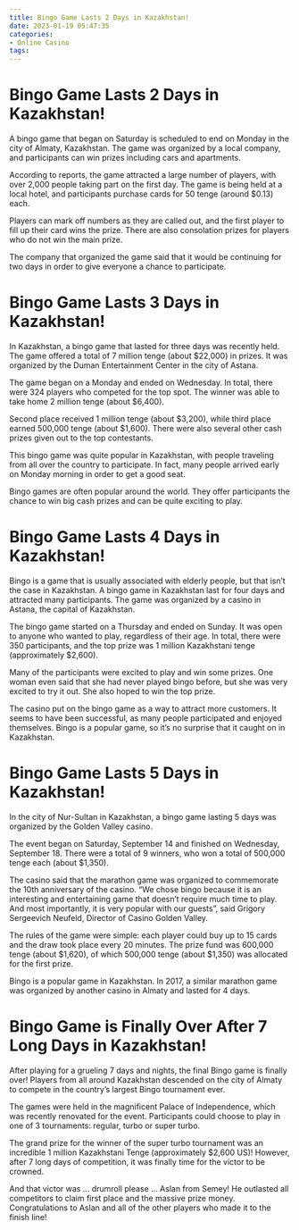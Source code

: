 ```yaml
---
title: Bingo Game Lasts 2 Days in Kazakhstan!
date: 2023-01-19 05:47:35
categories:
- Online Casino
tags:
---
```



#  Bingo Game Lasts 2 Days in Kazakhstan!

A bingo game that began on Saturday is scheduled to end on Monday in the city of Almaty, Kazakhstan. The game was organized by a local company, and participants can win prizes including cars and apartments.

According to reports, the game attracted a large number of players, with over 2,000 people taking part on the first day. The game is being held at a local hotel, and participants purchase cards for 50 tenge (around $0.13) each.

Players can mark off numbers as they are called out, and the first player to fill up their card wins the prize. There are also consolation prizes for players who do not win the main prize.

The company that organized the game said that it would be continuing for two days in order to give everyone a chance to participate.

#  Bingo Game Lasts 3 Days in Kazakhstan!

In Kazakhstan, a bingo game that lasted for three days was recently held. The game offered a total of 7 million tenge (about $22,000) in prizes. It was organized by the Duman Entertainment Center in the city of Astana.

The game began on a Monday and ended on Wednesday. In total, there were 324 players who competed for the top spot. The winner was able to take home 2 million tenge (about $6,400).

Second place received 1 million tenge (about $3,200), while third place earned 500,000 tenge (about $1,600). There were also several other cash prizes given out to the top contestants.

This bingo game was quite popular in Kazakhstan, with people traveling from all over the country to participate. In fact, many people arrived early on Monday morning in order to get a good seat.

Bingo games are often popular around the world. They offer participants the chance to win big cash prizes and can be quite exciting to play.

#  Bingo Game Lasts 4 Days in Kazakhstan!

Bingo is a game that is usually associated with elderly people, but that isn’t the case in Kazakhstan. A bingo game in Kazakhstan last for four days and attracted many participants. The game was organized by a casino in Astana, the capital of Kazakhstan.

The bingo game started on a Thursday and ended on Sunday. It was open to anyone who wanted to play, regardless of their age. In total, there were 350 participants, and the top prize was 1 million Kazakhstani tenge (approximately $2,600).

Many of the participants were excited to play and win some prizes. One woman even said that she had never played bingo before, but she was very excited to try it out. She also hoped to win the top prize.

The casino put on the bingo game as a way to attract more customers. It seems to have been successful, as many people participated and enjoyed themselves. Bingo is a popular game, so it’s no surprise that it caught on in Kazakhstan.

#  Bingo Game Lasts 5 Days in Kazakhstan!

In the city of Nur-Sultan in Kazakhstan, a bingo game lasting 5 days was organized by the Golden Valley casino.

The event began on Saturday, September 14 and finished on Wednesday, September 18. There were a total of 9 winners, who won a total of 500,000 tenge each (about $1,350).

The casino said that the marathon game was organized to commemorate the 10th anniversary of the casino. “We chose bingo because it is an interesting and entertaining game that doesn’t require much time to play. And most importantly, it is very popular with our guests”, said Grigory Sergeevich Neufeld, Director of Casino Golden Valley.

The rules of the game were simple: each player could buy up to 15 cards and the draw took place every 20 minutes. The prize fund was 600,000 tenge (about $1,620), of which 500,000 tenge (about $1,350) was allocated for the first prize.

Bingo is a popular game in Kazakhstan. In 2017, a similar marathon game was organized by another casino in Almaty and lasted for 4 days.

#  Bingo Game is Finally Over After 7 Long Days in Kazakhstan!

After playing for a grueling 7 days and nights, the final Bingo game is finally over! Players from all around Kazakhstan descended on the city of Almaty to compete in the country’s largest Bingo tournament ever.

The games were held in the magnificent Palace of Independence, which was recently renovated for the event. Participants could choose to play in one of 3 tournaments: regular, turbo or super turbo.

The grand prize for the winner of the super turbo tournament was an incredible 1 million Kazakhstani Tenge (approximately $2,600 US)! However, after 7 long days of competition, it was finally time for the victor to be crowned.

And that victor was … drumroll please … Aslan from Semey! He outlasted all competitors to claim first place and the massive prize money. Congratulations to Aslan and all of the other players who made it to the finish line!